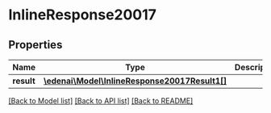 # InlineResponse20017

## Properties
Name | Type | Description | Notes
------------ | ------------- | ------------- | -------------
**result** | [**\edenai\Model\InlineResponse20017Result1[]**](InlineResponse20017Result1.md) |  | [optional] 

[[Back to Model list]](../README.md#documentation-for-models) [[Back to API list]](../README.md#documentation-for-api-endpoints) [[Back to README]](../README.md)


